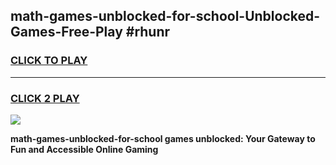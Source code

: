 
## math-games-unblocked-for-school-Unblocked-Games-Free-Play #rhunr
<h3>
<a href="https://us.freeplayer.one?title=math-games-unblocked-for-school&ref=9M">CLICK TO PLAY</a></h3>
<hr>

<h3>
<a href="https://us.freeplayer.one?title=math-games-unblocked-for-school&ref=9M">CLICK 2 PLAY</a>
  
</h3>

<a href="https://us.freeplayer.one?title=math-games-unblocked-for-school&ref=9M"><img src="https://clearcache.store/games.png"></a>


**math-games-unblocked-for-school games unblocked: Your Gateway to Fun and Accessible Online Gaming**
